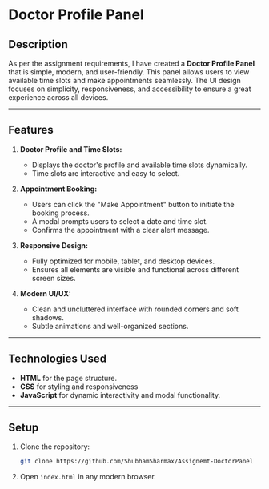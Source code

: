 # Doctor Profile Panel

## Description
As per the assignment requirements, I have created a **Doctor Profile Panel** that is simple, modern, and user-friendly. This panel allows users to view available time slots and make appointments seamlessly. The UI design focuses on simplicity, responsiveness, and accessibility to ensure a great experience across all devices.

---

## Features
1. **Doctor Profile and Time Slots:**
   - Displays the doctor's profile and available time slots dynamically.
   - Time slots are interactive and easy to select.

2. **Appointment Booking:**
   - Users can click the "Make Appointment" button to initiate the booking process.
   - A modal prompts users to select a date and time slot.
   - Confirms the appointment with a clear alert message.

3. **Responsive Design:**
   - Fully optimized for mobile, tablet, and desktop devices.
   - Ensures all elements are visible and functional across different screen sizes.

4. **Modern UI/UX:**
   - Clean and uncluttered interface with rounded corners and soft shadows.
   - Subtle animations and well-organized sections.

---

## Technologies Used
- **HTML** for the page structure.
- **CSS** for styling and responsiveness
- **JavaScript** for dynamic interactivity and modal functionality.

---

## Setup
1. Clone the repository:
   ```bash
   git clone https://github.com/ShubhamSharmax/Assignemt-DoctorPanel
   ```
2. Open `index.html` in any modern browser.

